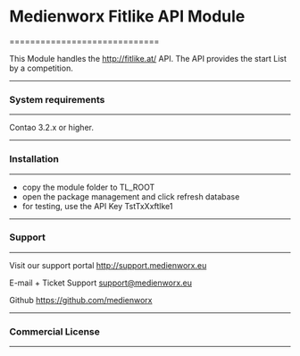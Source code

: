 # Medienworx Fitlike API Module
=============================

This Module handles the http://fitlike.at/ API. The API provides the start List by a competition.

-----------------------------

### System requirements
-----------------------------

Contao 3.2.x or higher.

-----------------------------

### Installation
-----------------------------

* copy the module folder to TL_ROOT
* open the package management and click refresh database
* for testing, use the API Key TstTxXxftlke1

-----------------------------


### Support
-----------------------------

Visit our support portal
http://support.medienworx.eu

E-mail + Ticket Support
support@medienworx.eu

Github
https://github.com/medienworx

-----------------------------

### Commercial License
-----------------------------

